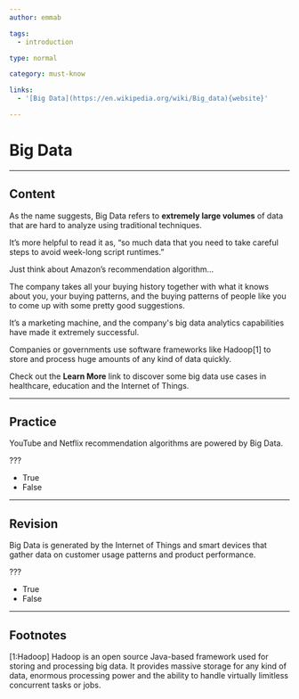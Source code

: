 ```yaml
---
author: emmab

tags:
  - introduction

type: normal

category: must-know

links:
  - '[Big Data](https://en.wikipedia.org/wiki/Big_data){website}'

---
```

# Big Data

---
## Content

As the name suggests, Big Data refers to **extremely large volumes** of data that are hard to analyze using traditional techniques.

It’s more helpful to read it as, “so much data that you need to take careful steps to avoid week-long script runtimes.”

Just think about Amazon’s recommendation algorithm...

The company takes all your buying history together with what it knows about you, your buying patterns, and the buying patterns of people like you to come up with some pretty good suggestions. 

It’s a marketing machine, and the company's big data analytics capabilities have made it extremely successful.

Companies or governments use software frameworks like Hadoop[1] to store and process huge amounts of any kind of data quickly.

Check out the **Learn More** link to discover some big data use cases in healthcare, education and the Internet of Things.

---
## Practice

YouTube and Netflix recommendation algorithms are powered by Big Data.

???

* True
* False

---
## Revision

Big Data is generated by the Internet of Things and smart devices that gather data on customer usage patterns and product performance.

???

* True
* False


---
## Footnotes

[1:Hadoop]
Hadoop is an open source Java-based framework used for storing and processing big data. It provides massive storage for any kind of data, enormous processing power and the ability to handle virtually limitless concurrent tasks or jobs.
